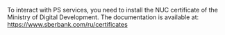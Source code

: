 To interact with PS services, you need to install the NUC certificate of the Ministry of Digital Development. 
The documentation is available at: https://www.sberbank.com/ru/certificates
